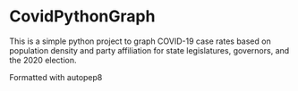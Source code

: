 # CovidPythonGraph
This is a simple python project to graph COVID-19 case rates based on population density and party affiliation for 
state legislatures, governors, and the 2020 election.

Formatted with autopep8